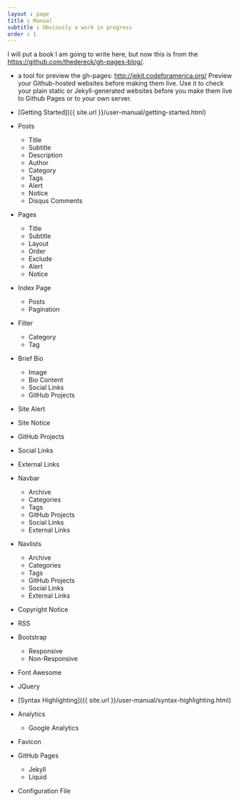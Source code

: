 ```yaml
---
layout : page
title : Manual
subtitle : Obviously a work in progress
order : 1
---
```


I will put a book I am going to write here, but now this is from the https://github.com/thedereck/gh-pages-blog/.

* a tool for preview the gh-pages: http://jekit.codeforamerica.org/
Preview your Github-hosted websites before making them live. Use it to check your plain static or Jekyll-generated websites before you make them live to Github Pages or to your own server. 

* [Getting Started]({{ site.url }}/user-manual/getting-started.html)
* Posts
  * Title
  * Subtitle
  * Description
  * Author
  * Category
  * Tags
  * Alert
  * Notice
  * Disqus Comments
* Pages
  * Title
  * Subtitle
  * Layout
  * Order
  * Exclude
  * Alert
  * Notice
* Index Page
  * Posts
  * Pagination
* Filter
  * Category
  * Tag
* Brief Bio
  * Image
  * Bio Content
  * Social Links
  * GitHub Projects
* Site Alert
* Site Notice
* GitHub Projects
* Social Links
* External Links
* Navbar
  * Archive
  * Categories
  * Tags
  * GitHub Projects
  * Social Links
  * External Links
* Navlists
  * Archive
  * Categories
  * Tags
  * GitHub Projects
  * Social Links
  * External Links
* Copyright Notice
* RSS
* Bootstrap
  * Responsive
  * Non-Responsive
* Font Awesome
* JQuery
* [Syntax Highlighting]({{ site.url }}/user-manual/syntax-highlighting.html)
* Analytics
  * Google Analytics
* Favicon
* GitHub Pages
  * Jekyll
  * Liquid
* Configuration File
